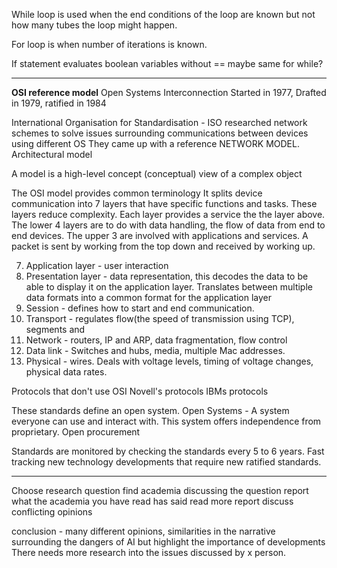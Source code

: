 While loop is used when the end conditions of the loop are known but not how many tubes the loop might happen.

For loop is when number of iterations is known.

If statement evaluates boolean variables without ==  maybe same for while?

---
**OSI reference model**
Open Systems Interconnection
Started in 1977, Drafted in 1979, ratified in 1984

International Organisation for Standardisation - ISO researched network schemes to solve issues surrounding communications between devices using different OS
They came up with a reference NETWORK MODEL. Architectural model

A model is a high-level concept (conceptual) view of a complex object

The OSI model provides common terminology
It splits device communication into 7 layers that have specific functions and tasks. 
These layers reduce complexity.
Each layer provides a service the the layer above.
The lower 4 layers are to do with data handling, the flow of data from end to end devices.
The upper 3 are involved with applications and services.
A packet is sent by working from the top down and received by working up.

7. Application layer - user interaction
6. Presentation layer - data representation, this decodes the data to be able to display it on the application layer. Translates between multiple data formats into a common format for the application layer
5. Session - defines how to start and end communication. 
4. Transport - regulates flow(the speed of transmission using TCP), segments and 
3.  Network - routers, IP and ARP, data fragmentation, flow control
2. Data link - Switches and hubs, media, multiple Mac addresses.
1.  Physical - wires. Deals with voltage levels, timing of voltage changes, physical data rates.

Protocols that don't use OSI
     Novell's protocols
     IBMs protocols

These standards define an open system.
Open Systems - A system everyone can use and interact with.
This system offers independence from proprietary.
Open procurement 

Standards are monitored by checking the standards every 5 to 6 years.
Fast tracking new technology developments that require new ratified standards.

---
Choose research question
find academia discussing the question
report what the academia you have read has said
read more
report
discuss conflicting opinions

conclusion - many different opinions, similarities in the narrative surrounding the dangers of AI but highlight the importance of developments
There needs more research into the issues discussed by x person.



